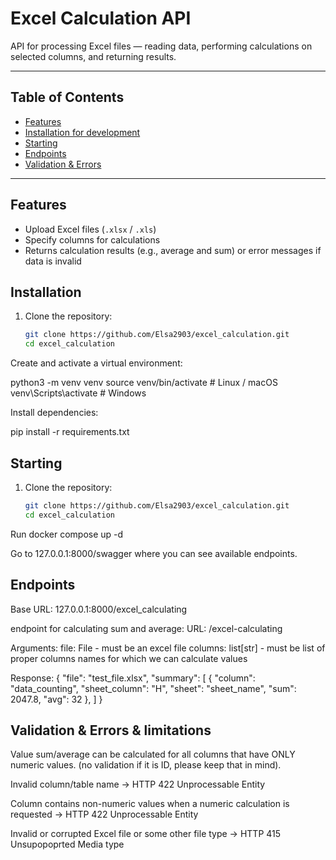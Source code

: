 # Excel Calculation API

API for processing Excel files — reading data, performing calculations on selected columns, and returning results.

---

## Table of Contents

- [Features](#features)  
- [Installation for development](#installation )
- [Starting](#starting )
- [Endpoints](#endpoints)  
- [Validation & Errors](#validation--errors--limitations) 
---

## Features

- Upload Excel files (`.xlsx` / `.xls`)  
- Specify columns for calculations  
- Returns calculation results (e.g., average and sum) or error messages if data is invalid

## Installation

1. Clone the repository:  
   ```bash
   git clone https://github.com/Elsa2903/excel_calculation.git
   cd excel_calculation

Create and activate a virtual environment:

python3 -m venv venv
source venv/bin/activate   # Linux / macOS
venv\Scripts\activate      # Windows

Install dependencies:

pip install -r requirements.txt

## Starting

1. Clone the repository:  
   ```bash
   git clone https://github.com/Elsa2903/excel_calculation.git
   cd excel_calculation

Run docker 
compose up -d

Go to 127.0.0.1:8000/swagger where you can see available endpoints. 


## Endpoints

Base URL: 127.0.0.1:8000/excel_calculating

endpoint for calculating sum and average:
URL: /excel-calculating

Arguments:
file: File - must be an excel file
columns: list[str] - must be list of proper columns names for which we can calculate values

Response:
{
  "file": "test_file.xlsx",
  "summary": [
    {
      "column": "data_counting",
      "sheet_column": "H",
      "sheet": "sheet_name",
      "sum": 2047.8,
      "avg": 32
    },
  ]
}

## Validation & Errors & limitations

Value sum/average can be calculated for all columns that have ONLY numeric values. (no validation if it is ID, please keep that in mind).

Invalid column/table name → HTTP 422 Unprocessable Entity

Column contains non-numeric values when a numeric calculation is requested → HTTP 422 Unprocessable Entity

Invalid or corrupted Excel file or some other file type  → HTTP 415 Unsupopoprted Media type


